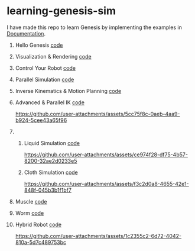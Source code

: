 # learning-genesis-sim

I have made this repo to learn Genesis by implementing the examples in [Documentation](https://genesis-world.readthedocs.io/en/latest/user_guide/index.html).

1. Hello Genesis [code](https://github.com/yaswhar/learning-genesis-sim/blob/main/Hello%2C%20Genesis.ipynb)
2. Visualization & Rendering [code](https://github.com/yaswhar/learning-genesis-sim/blob/main/Visualization%20%26%20Rendering.ipynb)
3. Control Your Robot [code](https://github.com/yaswhar/learning-genesis-sim/blob/main/Control%20Your%20Robot.ipynb)
4. Parallel Simulation [code](https://github.com/yaswhar/learning-genesis-sim/blob/main/Parallel%20Simulation.ipynb)
5. Inverse Kinematics & Motion Planning [code](https://github.com/yaswhar/learning-genesis-sim/blob/main/Inverse%20Kinematics%20%26%20Motion%20Planning.ipynb)
6. Advanced & Parallel IK [code](https://github.com/yaswhar/learning-genesis-sim/blob/main/Advanced%20%26%20Parallel%20IK.ipynb)

   https://github.com/user-attachments/assets/5cc75f8c-0aeb-4aa9-b924-5cee43a65f96

7. 1. Liquid Simulation [code](https://github.com/yaswhar/learning-genesis-sim/blob/main/Liquid%20Simulation.ipynb)
   
      https://github.com/user-attachments/assets/ce974f28-df75-4b57-8200-32ae2d0233e5
   
   2. Cloth Simulation [code](https://github.com/yaswhar/learning-genesis-sim/blob/main/Cloth%20Simulation.ipynb)

      https://github.com/user-attachments/assets/f3c2d0a8-4655-42e1-848f-045b3b1f1bf7

8. Muscle [code](https://github.com/yaswhar/learning-genesis-sim/blob/main/Muscle.ipynb)
9. Worm [code](https://github.com/yaswhar/learning-genesis-sim/blob/main/Worm.ipynb)
10. Hybrid Robot [code](https://github.com/yaswhar/learning-genesis-sim/blob/main/Hybrid%20Robot.ipynb)

      https://github.com/user-attachments/assets/1c2355c2-6d72-4042-810a-5d7c489753bc
    
